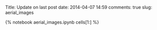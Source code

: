 Title: Update on last post
date:  2014-04-07 14:59
comments: true
slug: aerial_images


{% notebook aerial_images.ipynb cells[1:] %}
